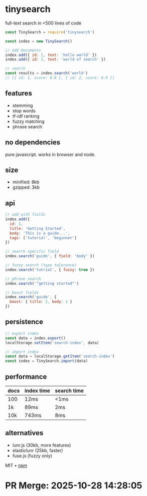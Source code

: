 # tinysearch

full-text search in <500 lines of code

```javascript
const TinySearch = require('tinysearch')

const index = new TinySearch()

// add documents
index.add({ id: 1, text: 'hello world' })
index.add({ id: 2, text: 'world of search' })

// search
const results = index.search('world')
// [{ id: 1, score: 0.8 }, { id: 2, score: 0.9 }]
```

## features

- stemming
- stop words
- tf-idf ranking
- fuzzy matching
- phrase search

## no dependencies

pure javascript. works in browser and node.

## size

- minified: 8kb
- gzipped: 3kb

## api

```javascript
// add with fields
index.add({
  id: 1,
  title: 'Getting Started',
  body: 'This is a guide...',
  tags: ['tutorial', 'beginner']
})

// search specific field
index.search('guide', { field: 'body' })

// fuzzy search (typo tolerance)
index.search('tutrial', { fuzzy: true })

// phrase search
index.search('"getting started"')

// boost fields
index.search('guide', {
  boost: { title: 2, body: 1 }
})
```

## persistence

```javascript
// export index
const data = index.export()
localStorage.setItem('search-index', data)

// import index
const data = localStorage.getItem('search-index')
const index = TinySearch.import(data)
```

## performance

| docs | index time | search time |
|------|------------|-------------|
| 100 | 12ms | <1ms |
| 1k | 89ms | 2ms |
| 10k | 743ms | 8ms |

## alternatives

- lunr.js (30kb, more features)
- elasticlunr (25kb, faster)
- fuse.js (fuzzy only)

MIT • [npm](https://www.npmjs.com/package/tinysearch)

# PR Merge: 2025-10-28 14:28:05
